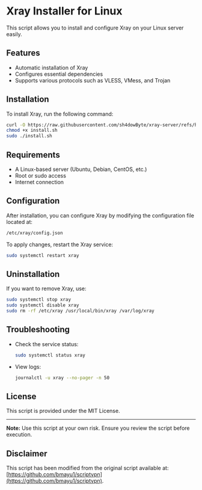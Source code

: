# Xray Installer for Linux

This script allows you to install and configure Xray on your Linux server easily.

## Features

* Automatic installation of Xray
* Configures essential dependencies
* Supports various protocols such as VLESS, VMess, and Trojan

## Installation

To install Xray, run the following command:

```bash
curl -O https://raw.githubusercontent.com/sh4dowByte/xray-server/refs/heads/main/install.sh
chmod +x install.sh
sudo ./install.sh
```

## Requirements

* A Linux-based server (Ubuntu, Debian, CentOS, etc.)
* Root or sudo access
* Internet connection

## Configuration

After installation, you can configure Xray by modifying the configuration file located at:

```bash
/etc/xray/config.json
```

To apply changes, restart the Xray service:

```bash
sudo systemctl restart xray
```

## Uninstallation

If you want to remove Xray, use:

```bash
sudo systemctl stop xray
sudo systemctl disable xray
sudo rm -rf /etc/xray /usr/local/bin/xray /var/log/xray
```

## Troubleshooting

* Check the service status:
  ```bash
  sudo systemctl status xray
  ```
* View logs:
  ```bash
  journalctl -u xray --no-pager -n 50
  ```

## License

This script is provided under the MIT License.

---

**Note:** Use this script at your own risk. Ensure you review the script before execution.

## Disclaimer

This script has been modified from the original script available at: [https://github.com/bmayu1/scriptvpn](https://github.com/bmayu1/scriptvpn).

